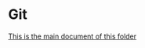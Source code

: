 # Git

[This is the main document of this folder](https://raw.githack.com/Ferran-pv/Portfolio/main/0git/git.html)
